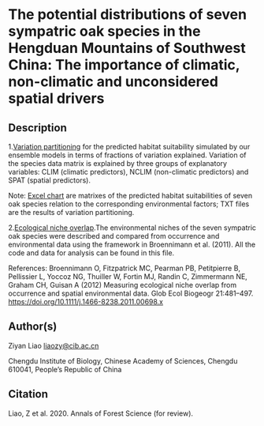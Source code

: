 # The potential distributions of seven sympatric oak species in the Hengduan Mountains of Southwest China: The importance of climatic, non-climatic and unconsidered spatial drivers

## Description

1.[Variation partitioning](https://github.com/optiforziyan/Oak_Liao_et_al_2020_AFS/tree/master/Variation%20partitioning) 
for the predicted habitat suitability simulated by our ensemble models in terms of fractions of variation explained. Variation of the species data matrix is explained by three groups of explanatory variables: CLIM (climatic predictors), NCLIM (non-climatic predictors) and SPAT (spatial predictors).

Note:
[Excel chart](https://github.com/optiforziyan/Oak_Liao_et_al_2020_AFS/blob/master/Variation%20partitioning/Occurrence_probability_matrix.xlsx)
are matrixes of the predicted habitat suitabilities of seven oak species relation to the corresponding environmental factors; TXT files are the results of variation partitioning.

2.[Ecological niche overlap](https://github.com/optiforziyan/Oak_Liao_et_al_2020_AFS/tree/master/Ecological%20niche%20overlap).The environmental niches of the seven sympatric oak species were described and compared from occurrence and environmental data using the framework in Broennimann et al. (2011). All the code and data for analysis can be found in this file.

References: Broennimann O, Fitzpatrick MC, Pearman PB, Petitpierre B, Pellissier L, Yoccoz NG, Thuiller W, Fortin MJ, Randin C, Zimmermann NE, Graham CH, Guisan A (2012) Measuring ecological niche overlap from occurrence and spatial environmental data. Glob Ecol Biogeogr 21:481–497. https://doi.org/10.1111/j.1466-8238.2011.00698.x


## Author(s)

Ziyan Liao liaozy@cib.ac.cn

Chengdu Institute of Biology, Chinese Academy of Sciences, Chengdu 610041, People’s Republic of China


## Citation
Liao, Z et al. 2020. Annals of Forest Science (for review).
